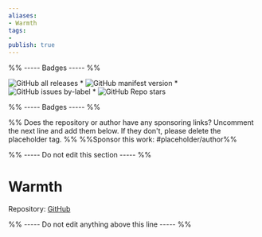 ```yaml
---
aliases:
- Warmth
tags: 
- 
publish: true
---
```


%% ----- Badges ----- %%

![GitHub all releases](https://img.shields.io/github/downloads/chad-bennett/warmth-obsidian-theme/total?color=573E7A&logo=github&style=for-the-badge) * ![GitHub manifest version](https://img.shields.io/github/manifest-json/v/chad-bennett/warmth-obsidian-theme?color=573E7A&logo=github&style=for-the-badge) * ![GitHub issues by-label](https://img.shields.io/github/issues/chad-bennett/warmth-obsidian-theme/help%20wanted?color=573E7A&logo=github&style=for-the-badge) * ![GitHub Repo stars](https://img.shields.io/github/stars/chad-bennett/warmth-obsidian-theme?color=573E7A&logo=github&style=for-the-badge)

%% ----- Badges ----- %%

%% Does the repository or author have any sponsoring links? Uncomment the next line and add them below. If they don't, please delete the placeholder tag. %%
%%Sponsor this work: #placeholder/author%%

%% ----- Do not edit this section ----- %%

# Warmth

Repository: [GitHub](https://github.com/chad-bennett/warmth-obsidian-theme)



%% ----- Do not edit anything above this line ----- %% 
